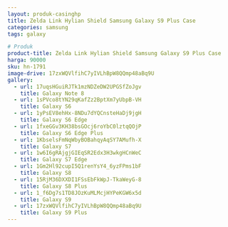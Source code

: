 ```yaml
---
layout: produk-casinghp
title: Zelda Link Hylian Shield Samsung Galaxy S9 Plus Case
categories: samsung
tags: galaxy

# Produk
product-title: Zelda Link Hylian Shield Samsung Galaxy S9 Plus Case
harga: 90000
sku: hn-1791
image-drive: 17zxWQVlfihC7yIVLhBpW8QQmp48aBq9U
gallery:
  - url: 17uqsHGuiRJTk1mzNDZeDW2UPGSfZoJgv
    title: Galaxy Note 8
  - url: 1sPVco8tYN29qKafZz2BptXm7yUbpB-VH
    title: Galaxy S6
  - url: 1yPsEV8ehHx-8NDu7dYQCnsteHaDj9jgH
    title: Galaxy S6 Edge
  - url: 1fxeGGv3KH38bsGOcj6roYbC0lztqQOjP
    title: Galaxy S6 Edge Plus
  - url: 1KbselsFmNqWbyBOBahqyAqSY7AMufh-X
    title: Galaxy S7
  - url: 1w6I6gRAjgjGIEqSR2Edx3H3wkgHCnWeC
    title: Galaxy S7 Edge
  - url: 1Gm2Hl92cupI5Q1renYsY4_6yzFPms1bF
    title: Galaxy S8
  - url: 15RjM36DXXDI1FSsEbFkWpJ-TkaWeyG-8
    title: Galaxy S8 Plus
  - url: 1_f6Dg7s1TD8JOzKuMLMcjHYPeKGW6x5d
    title: Galaxy S9
  - url: 17zxWQVlfihC7yIVLhBpW8QQmp48aBq9U
    title: Galaxy S9 Plus
---
```

